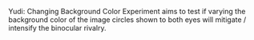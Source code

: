 Yudi: Changing Background Color Experiment aims to test if varying the background color of the image circles shown to both eyes will mitigate / intensify the binocular rivalry.
